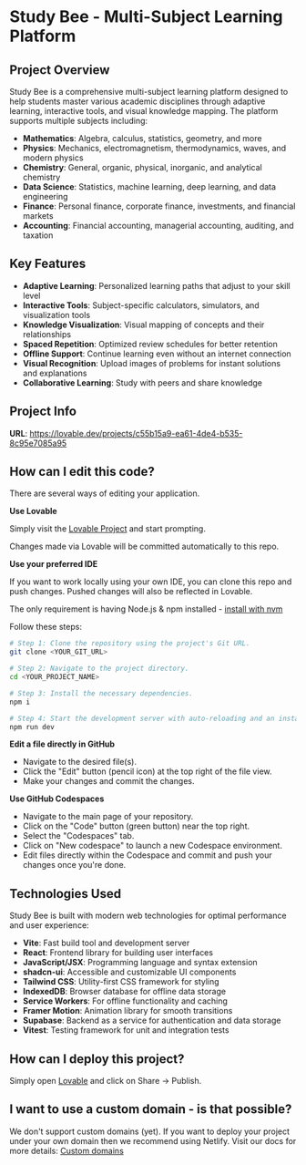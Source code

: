 # Study Bee - Multi-Subject Learning Platform

## Project Overview

Study Bee is a comprehensive multi-subject learning platform designed to help students master various academic disciplines through adaptive learning, interactive tools, and visual knowledge mapping. The platform supports multiple subjects including:

- **Mathematics**: Algebra, calculus, statistics, geometry, and more
- **Physics**: Mechanics, electromagnetism, thermodynamics, waves, and modern physics
- **Chemistry**: General, organic, physical, inorganic, and analytical chemistry
- **Data Science**: Statistics, machine learning, deep learning, and data engineering
- **Finance**: Personal finance, corporate finance, investments, and financial markets
- **Accounting**: Financial accounting, managerial accounting, auditing, and taxation

## Key Features

- **Adaptive Learning**: Personalized learning paths that adjust to your skill level
- **Interactive Tools**: Subject-specific calculators, simulators, and visualization tools
- **Knowledge Visualization**: Visual mapping of concepts and their relationships
- **Spaced Repetition**: Optimized review schedules for better retention
- **Offline Support**: Continue learning even without an internet connection
- **Visual Recognition**: Upload images of problems for instant solutions and explanations
- **Collaborative Learning**: Study with peers and share knowledge

## Project Info

**URL**: https://lovable.dev/projects/c55b15a9-ea61-4de4-b535-8c95e7085a95

## How can I edit this code?

There are several ways of editing your application.

**Use Lovable**

Simply visit the [Lovable Project](https://lovable.dev/projects/c55b15a9-ea61-4de4-b535-8c95e7085a95) and start prompting.

Changes made via Lovable will be committed automatically to this repo.

**Use your preferred IDE**

If you want to work locally using your own IDE, you can clone this repo and push changes. Pushed changes will also be reflected in Lovable.

The only requirement is having Node.js & npm installed - [install with nvm](https://github.com/nvm-sh/nvm#installing-and-updating)

Follow these steps:

```sh
# Step 1: Clone the repository using the project's Git URL.
git clone <YOUR_GIT_URL>

# Step 2: Navigate to the project directory.
cd <YOUR_PROJECT_NAME>

# Step 3: Install the necessary dependencies.
npm i

# Step 4: Start the development server with auto-reloading and an instant preview.
npm run dev
```

**Edit a file directly in GitHub**

- Navigate to the desired file(s).
- Click the "Edit" button (pencil icon) at the top right of the file view.
- Make your changes and commit the changes.

**Use GitHub Codespaces**

- Navigate to the main page of your repository.
- Click on the "Code" button (green button) near the top right.
- Select the "Codespaces" tab.
- Click on "New codespace" to launch a new Codespace environment.
- Edit files directly within the Codespace and commit and push your changes once you're done.

## Technologies Used

Study Bee is built with modern web technologies for optimal performance and user experience:

- **Vite**: Fast build tool and development server
- **React**: Frontend library for building user interfaces
- **JavaScript/JSX**: Programming language and syntax extension
- **shadcn-ui**: Accessible and customizable UI components
- **Tailwind CSS**: Utility-first CSS framework for styling
- **IndexedDB**: Browser database for offline data storage
- **Service Workers**: For offline functionality and caching
- **Framer Motion**: Animation library for smooth transitions
- **Supabase**: Backend as a service for authentication and data storage
- **Vitest**: Testing framework for unit and integration tests

## How can I deploy this project?

Simply open [Lovable](https://lovable.dev/projects/c55b15a9-ea61-4de4-b535-8c95e7085a95) and click on Share -> Publish.

## I want to use a custom domain - is that possible?

We don't support custom domains (yet). If you want to deploy your project under your own domain then we recommend using Netlify. Visit our docs for more details: [Custom domains](https://docs.lovable.dev/tips-tricks/custom-domain/)
